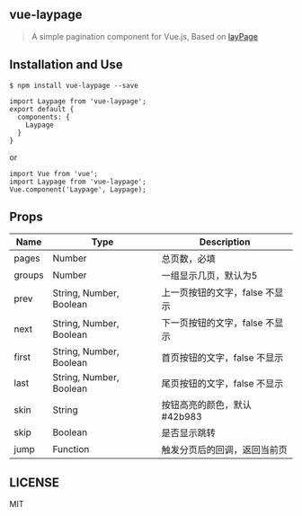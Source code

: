 ## vue-laypage

> A simple pagination component for Vue.js, Based on [layPage](http://laypage.layui.com/)

## Installation and Use

```
$ npm install vue-laypage --save
```

```
import Laypage from 'vue-laypage';
export default {
  components: {
    Laypage
  }
}
```

or

```
import Vue from 'vue';
import Laypage from 'vue-laypage';
Vue.component('Laypage', Laypage);
```
## Props
| Name | Type | Description |
| --- | --- | --- |
| pages | Number | 总页数，必填 |
| groups | Number | 一组显示几页，默认为5 |
| prev | String, Number, Boolean | 上一页按钮的文字，false 不显示 |
| next | String, Number, Boolean | 下一页按钮的文字，false 不显示 |
| first | String, Number, Boolean | 首页按钮的文字，false 不显示 |
| last | String, Number, Boolean | 尾页按钮的文字，false 不显示 |
| skin | String | 按钮高亮的颜色，默认#42b983 |
| skip | Boolean | 是否显示跳转 |
| jump | Function | 触发分页后的回调，返回当前页 |

## LICENSE

MIT
